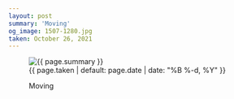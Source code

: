 ```yaml
---
layout: post
summary: 'Moving'
og_image: 1507-1280.jpg
taken: October 26, 2021
---
```


<figure class="post">
 <img alt="{{ page.summary }}" sizes="(min-width: 700px) 50vw, calc(100vw - 2rem)" src="{{ site.assets_url }}/1507-640.jpg" srcset="{{ site.assets_url }}/1507-320.jpg 320w, {{ site.assets_url }}/1507-640.jpg 640w, {{ site.assets_url }}/1507-960.jpg 960w, {{ site.assets_url }}/1507-1280.jpg 1280w"/>
 <figcaption>
  <time>
   {{ page.taken | default: page.date | date: "%B %-d, %Y" }}
  </time>
  <p>
   Moving
  </p>
 </figcaption>
</figure>
